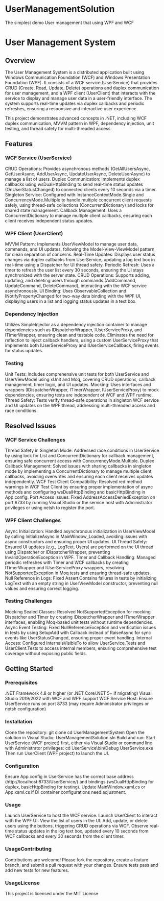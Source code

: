 # UserManagementSolution
The simplest demo User management that using WPF and WCF

# User Management System
## Overview
The User Management System is a distributed application built using Windows Communication Foundation (WCF) and Windows Presentation Foundation (WPF). It consists of a WCF service (UserService) that provides CRUD (Create, Read, Update, Delete) operations and duplex communication for user management, and a WPF client (UserClient) that interacts with the service to display and manage user data in a user-friendly interface. The system supports real-time updates via duplex callbacks and periodic refreshes, ensuring a responsive and interactive user experience.

This project demonstrates advanced concepts in .NET, including WCF duplex communication, MVVM pattern in WPF, dependency injection, unit testing, and thread safety for multi-threaded access.

## Features
### WCF Service (UserService)
CRUD Operations: Provides asynchronous methods (GetAllUsersAsync, GetUserAsync, AddUserAsync, UpdateUserAsync, DeleteUserAsync) to manage a list of users.
Duplex Communication: Implements duplex callbacks using wsDualHttpBinding to send real-time status updates (OnUserStatusChanged) to connected clients every 10 seconds via a timer.
Singleton Service: Configured with InstanceContextMode.Single and ConcurrencyMode.Multiple to handle multiple concurrent client requests safely, using thread-safe collections (ConcurrentDictionary) and locks for shared state management.
Callback Management: Uses a ConcurrentDictionary to manage multiple client callbacks, ensuring each client receives independent status updates.
### WPF Client (UserClient)
MVVM Pattern: Implements UserViewModel to manage user data, commands, and UI updates, following the Model-View-ViewModel pattern for clean separation of concerns.
Real-Time Updates: Displays user status changes via duplex callbacks from UserService, updating a log text box in real-time using a Dispatcher for UI thread safety.
Periodic Refresh: Uses a timer to refresh the user list every 30 seconds, ensuring the UI stays synchronized with the server state.
CRUD Operations: Supports adding, updating, and deleting users through commands (AddCommand, UpdateCommand, DeleteCommand), interacting with the WCF service asynchronously.
UI Binding: Uses ObservableCollection<User> and INotifyPropertyChanged for two-way data binding with the WPF UI, displaying users in a list and logging status updates in a text box.
### Dependency Injection
Utilizes SimpleInjector as a dependency injection container to manage dependencies such as IDispatcherWrapper, IUserServiceProxy, and ITimerWrapper, ensuring clean and testable code.
Eliminates the need for reflection to inject callback handlers, using a custom UserServiceProxy that implements both IUserServiceProxy and IUserServiceCallback, firing events for status updates.
### Testing
Unit Tests: Includes comprehensive unit tests for both UserService and UserViewModel using xUnit and Moq, covering CRUD operations, callback management, timer logic, and UI updates.
Mocking: Uses interfaces and wrappers (IDispatcherWrapper, ITimerWrapper, IUserServiceProxy) to mock dependencies, ensuring tests are independent of WCF and WPF runtime.
Thread Safety: Tests verify thread-safe operations in singleton WCF service and UI updates on the WPF thread, addressing multi-threaded access and race conditions.
## Resolved Issues
### WCF Service Challenges
Thread Safety in Singleton Mode: Addressed race conditions in UserService by using lock for List<User> and ConcurrentDictionary for callback management, ensuring safe concurrent access with ConcurrencyMode.Multiple.
Duplex Callback Management: Solved issues with sharing callbacks in singleton mode by implementing a ConcurrentDictionary to manage multiple client callbacks, avoiding overwrites and ensuring each client receives updates independently.
WCF Test Client Compatibility: Resolved red method warnings in WCF Test Client by ensuring proper implementation of async methods and configuring wsDualHttpBinding and basicHttpBinding in App.config.
Port Access Issues: Fixed AddressAccessDeniedException on port 8733 by running Visual Studio or the service host with Administrator privileges or using netsh to register the port.
### WPF Client Challenges
Async Initialization: Handled asynchronous initialization in UserViewModel by calling InitializeAsync in MainWindow_Loaded, avoiding issues with async constructors and ensuring proper UI updates.
UI Thread Safety: Ensured UI updates (e.g., LogText, Users) are performed on the UI thread using Dispatcher or IDispatcherWrapper, preventing InvalidOperationException in WPF.
Timer and Callback Handling: Managed periodic refreshes with Timer and WCF callbacks by creating ITimerWrapper and IUserServiceProxy wrappers, resolving NotSupportedException in Moq tests and ensuring thread-safe updates.
Null Reference in Logs: Fixed Assert.Contains failures in tests by initializing LogText with an empty string in UserViewModel constructor, preventing null values and ensuring correct logging.
### Testing Challenges
Mocking Sealed Classes: Resolved NotSupportedException for mocking Dispatcher and Timer by creating IDispatcherWrapper and ITimerWrapper interfaces, enabling Moq-based unit tests without runtime dependencies.
Async Event Testing: Fixed NullReferenceException and verification issues in tests by using SetupAdd with Callback instead of RaiseAsync for sync events like UserStatusChanged, ensuring proper event handling.
Internal Access: Configured InternalsVisibleTo to allow UserService.Tests and UserClient.Tests to access internal members, ensuring comprehensive test coverage without exposing public fields.
## Getting Started
### Prerequisites
.NET Framework 4.8 or higher (or .NET Core/.NET 5+ if migrating)
Visual Studio 2019/2022 with WCF and WPF support
WCF Service Host: Ensure UserService runs on port 8733 (may require Administrator privileges or netsh configuration)
### Installation
Clone the repository:
git clone <repository-url>
cd UserManagementSystem
Open the solution in Visual Studio:
UserManagementSolution.sln
Build and run:
Start UserService (WCF project) first, either via Visual Studio or command line with Administrator privileges:
cd UserService\bin\Debug
UserService.exe
Then run UserClient (WPF project) to launch the UI.
### Configuration
Ensure App.config in UserService has the correct base address (http://localhost:8733/UserService/) and bindings (wsDualHttpBinding for duplex, basicHttpBinding for testing).
Update MainWindow.xaml.cs or App.xaml.cs if DI container configurations need adjustment.
### Usage
Launch UserService to host the WCF service.
Launch UserClient to interact with the WPF UI:
View the list of users in the UI.
Add, update, or delete users using the buttons, triggering CRUD operations via WCF.
Observe real-time status updates in the log text box, updated every 10 seconds from WCF callbacks and every 30 seconds from the client timer.
### UsageContributing
Contributions are welcome! Please fork the repository, create a feature branch, and submit a pull request with your changes. Ensure tests pass and add new tests for new features.
### UsageLicense
This project is licensed under the MIT License
